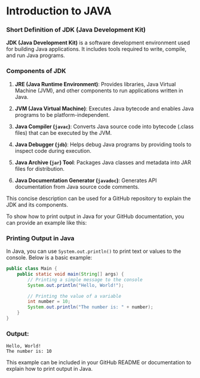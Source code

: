 # Introduction to JAVA

### Short Definition of JDK (Java Development Kit)

**JDK (Java Development Kit)** is a software development environment used for building Java applications. It includes tools required to write, compile, and run Java programs.

### Components of JDK

1. **JRE (Java Runtime Environment)**: Provides libraries, Java Virtual Machine (JVM), and other components to run applications written in Java.

2. **JVM (Java Virtual Machine)**: Executes Java bytecode and enables Java programs to be platform-independent.

3. **Java Compiler (`javac`)**: Converts Java source code into bytecode (.class files) that can be executed by the JVM.

4. **Java Debugger (`jdb`)**: Helps debug Java programs by providing tools to inspect code during execution.

5. **Java Archive (`jar`) Tool**: Packages Java classes and metadata into JAR files for distribution.

6. **Java Documentation Generator (`javadoc`)**: Generates API documentation from Java source code comments.

This concise description can be used for a GitHub repository to explain the JDK and its components.

To show how to print output in Java for your GitHub documentation, you can provide an example like this:

### Printing Output in Java

In Java, you can use `System.out.println()` to print text or values to the console. Below is a basic example:

```java
public class Main {
    public static void main(String[] args) {
        // Printing a simple message to the console
        System.out.println("Hello, World!");

        // Printing the value of a variable
        int number = 10;
        System.out.println("The number is: " + number);
    }
}
```

### Output:
```
Hello, World!
The number is: 10
```

This example can be included in your GitHub README or documentation to explain how to print output in Java.
